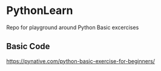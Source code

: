 # PythonLearn
Repo for playground around Python Basic excercises
## Basic Code
https://pynative.com/python-basic-exercise-for-beginners/